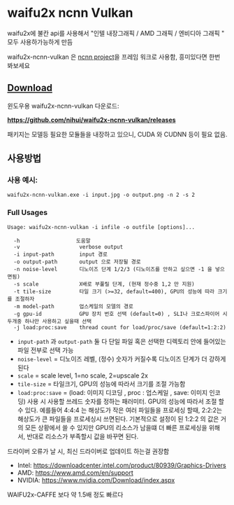 # waifu2x ncnn Vulkan

waifu2x에 불칸 api를 사용해서 "인텔 내장그래픽 / AMD 그래픽 / 엔비디아 그래픽 " 모두 사용하가능하게 만듬

waifu2x-ncnn-vulkan 은 [ncnn project](https://github.com/Tencent/ncnn)을 프레임 워크로 사용함, 흥미있다면 한번 봐보세요

## [Download](https://github.com/nihui/waifu2x-ncnn-vulkan/releases)

윈도우용 waifu2x-ncnn-vulkan 다운로드:

**https://github.com/nihui/waifu2x-ncnn-vulkan/releases**

패키지는 모델등 필요한 모듈들을 내장하고 있으니, CUDA 와 CUDNN 등이 필요 없음.


## 사용방법

### 사용 예시:

```shell
waifu2x-ncnn-vulkan.exe -i input.jpg -o output.png -n 2 -s 2
```

### Full Usages

```console
Usage: waifu2x-ncnn-vulkan -i infile -o outfile [options]...

  -h                  도움말
  -v                   verbose output
  -i input-path        input 경로
  -o output-path       output 으로 저장될 경로
  -n noise-level       디노이즈 단계 1/2/3 (디노이즈를 안하고 싶으면 -1 을 넣으면됨) 
  -s scale             X배로 부풀릴 단계, (현재 정수중 1,2 만 지원)
  -t tile-size         타일 크기 (>=32, default=400), GPU의 성능에 따라 크기를 조절하자
  -m model-path        업스케일의 모델의 경로
  -g gpu-id            GPU 장치 번호 선택 (default=0) , SLI나 크로스파이어 시 두개중 하나만 사용하고 싶을때 선택
  -j load:proc:save    thread count for load/proc/save (default=1:2:2)
```

- `input-path` 과 `output-path` 둘 다 단일 파일 혹은 선택한 디렉토리 안에 들어있는 파일 전부로 선택 가능
- `noise-level` = 디노이즈 레벨, (정수) 숫자가 커질수록 디노이즈 단계가 더 강하게 된다
- `scale` = scale level, 1=no scale, 2=upscale 2x
- `tile-size` = 타일크기, GPU의 성능에 따라서 크기를 조절 가능함
- `load:proc:save` = (load: 이미지 디코딩 , proc : 업스케일 , save: 이미지 인코딩) 사용 시 사용할 쓰레드 숫자를 정하는 패러미터. GPU의 성능에 따라서 조절 할 수 있다. 예를들어 4:4:4 는 해상도가 작은 여러 파일들을 프로세싱 할때, 2:2:2는 해상도가 큰 파일들을 프로세싱시 쓰면된다. 기본적으로 설정이 된 1:2:2 의 값은 거의 모든 상황에서 쓸 수 있지만 GPU의 리소스가 남을떄 더 빠른 프로세싱을 위해서, 반대로 리소스가 부족할시 값을 바꾸면 된다.

드라이버 오류가 날 시, 최신 드라이버로 업데이트 하는걸 권장함

- Intel: https://downloadcenter.intel.com/product/80939/Graphics-Drivers
- AMD: https://www.amd.com/en/support
- NVIDIA: https://www.nvidia.com/Download/index.aspx

WAIFU2x-CAFFE 보다 약 1.5배 정도 빠르다
